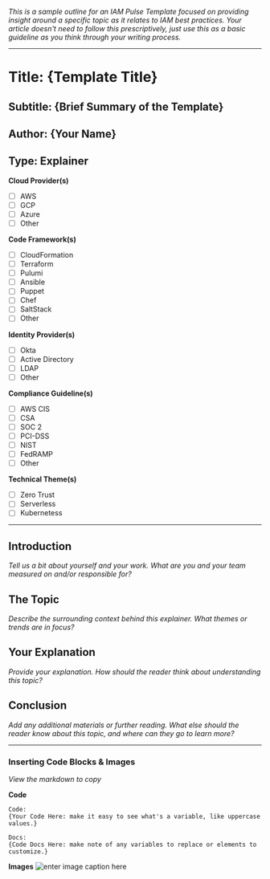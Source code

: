 *This is a sample outline for an IAM Pulse Template focused on providing insight around a specific topic as it relates to IAM best practices. Your article doesn't need to follow this prescriptively, just use this as a basic guideline as you think through your writing process.*

----

# Title: {Template Title}
## Subtitle: {Brief Summary of the Template}
## Author: {Your Name}
## Type: Explainer

**Cloud Provider(s)**
 - [ ] AWS
 - [ ] GCP
 - [ ] Azure
 - [ ] Other

**Code Framework(s)**
 - [ ] CloudFormation
 - [ ] Terraform
 - [ ] Pulumi
 - [ ] Ansible
 - [ ] Puppet
 - [ ] Chef
 - [ ] SaltStack
 - [ ] Other

**Identity Provider(s)**
 - [ ] Okta
 - [ ] Active Directory
 - [ ] LDAP
 - [ ] Other

**Compliance Guideline(s)**
 - [ ] AWS CIS
 - [ ] CSA
 - [ ] SOC 2
 - [ ] PCI-DSS
 - [ ] NIST
 - [ ] FedRAMP
 - [ ] Other

**Technical Theme(s)**
 - [ ] Zero Trust
 - [ ] Serverless
 - [ ] Kubernetess

----

## Introduction
*Tell us a bit about yourself and your work. What are you and your team measured on and/or responsible for?*

## The Topic
*Describe the surrounding context behind this explainer. What themes or trends are in focus?*

## Your Explanation
*Provide your explanation. How should the reader think about understanding this topic?*

## Conclusion
*Add any additional materials or further reading. What else should the reader know about this topic, and where can they go to learn more?*


----

### Inserting Code Blocks & Images
*View the markdown to copy*

**Code**

```
Code:
{Your Code Here: make it easy to see what's a variable, like uppercase values.}
```
```
Docs:
{Code Docs Here: make note of any variables to replace or elements to customize.}
```

**Images**
![enter image caption here](https://i.picsum.photos/id/864/200/200.jpg?hmac=enPW23d2MpTvv2RfL7CtuO_cKSvCg4DGCYtNPc4-48M)